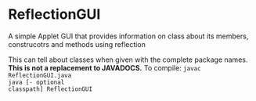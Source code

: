 # ReflectionGUI
A simple Applet GUI that provides information on class about its members, construcotrs and methods using reflection

This can tell about classes when given with the complete package names. <b>This is not a replacement to JAVADOCS.</b>
To compile: <code>javac ReflectionGUI.java</code> <br/>
<code>java [- optional classpath] ReflectionGUI</code>
